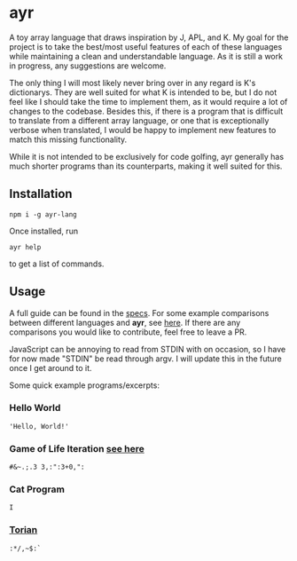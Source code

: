 # ayr
A toy array language that draws inspiration by J, APL, and K. My goal for the project is to take the best/most useful features of each of these languages while maintaining a clean and understandable language. As it is still a work in progress, any suggestions are welcome.

The only thing I will most likely never bring over in any regard is K's dictionarys. They are well suited for what K is intended to be, but I do not feel like I should take the time to implement them, as it would require a lot of changes to the codebase. Besides this, if there is a program that is difficult to translate from a different array language, or one that is exceptionally verbose when translated, I would be happy to implement new features to match this missing functionality.

While it is not intended to be exclusively for code golfing, ayr generally has much shorter programs than its counterparts, making it well suited for this.

## Installation
```
npm i -g ayr-lang
```

Once installed, run
```
ayr help
```
to get a list of commands.

## Usage
A full guide can be found in the [specs](specs/README.md). For some example comparisons between different languages and **ayr**, see [here](comparisons/README.md). If there are any comparisons you would like to contribute, feel free to leave a PR.

JavaScript can be annoying to read from STDIN with on occasion, so I have for now made "STDIN" be read through argv. I will update this in the future once I get around to it.

Some quick example programs/excerpts:

### Hello World
```
'Hello, World!'
```
### Game of Life Iteration [see here](comparisons/gol.apl)
```
#&~.;.3 3,:":3+0,":
```
### Cat Program
```
I
```

### [Torian](https://googology.wikia.org/wiki/Torian)
```
:*/,~$:`
```
